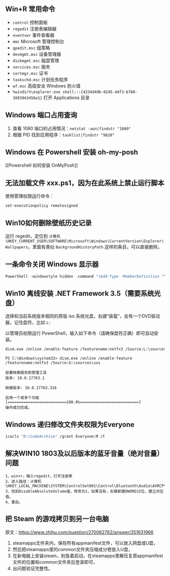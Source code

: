 ## Win+R 常用命令

- `control` 控制面板
- `regedit` 注册表编辑器
- `eventvwr` 事件查看器
- `mmc` Microsoft 管理控制台
- `gpedit.msc` 组策略
- `devmgmt.msc` 设备管理器
- `diskmgmt.msc` 磁盘管理
- `services.msc` 服务
- `certmgr.msc` 证书
- `taskschd.msc` 计划任务程序
- `wf.msc` 高级安全 Windows 防火墙
- `%windir%\explorer.exe shell:::{4234d49b-0245-4df3-b780-3893943456e1}` 打开 Applications 目录

## Windows 端口占用查询

1. 查看 1080 端口的占用情况：`netstat -aon|findstr "1080"`
2. 根据 PID 找到应用程序：`tasklist|findstr "9820"`

## Windows 在 Powershell 安装 oh-my-posh
[[Powershell 如何安装 OnMyPosh]]

## 无法加载文件 xxx.ps1，因为在此系统上禁止运行脚本
使用管理权限运行命令：
```sh
set-executionpolicy remotesigned
```

## Win10如何删除壁纸历史记录

运行 regedit，定位到 `计算机\HKEY_CURRENT_USER\SOFTWARE\Microsoft\Windows\CurrentVersion\Explorer\Wallpapers`，里面有类似 `BackgroundHistoryPath` 这样的条目，可以直接删除。

## 一条命令关闭 Windows 显示器

```powershell
PowerShell -windowstyle hidden -command "(Add-Type -MemberDefinition "\"[DllImport(\"\"user32.dll\"\")]`npublic static extern int SendMessage(int hWnd, int hMsg, int wParam, int lParam);"\" -Name \"Win32SendMessage\" -Namespace Win32Functions -PassThru)::SendMessage(0xffff, 0x0112, 0xF170, 2)"
```

## Win10 离线安装 .NET Framework 3.5（需要系统光盘）

选择和当前系统版本相同的原版 iso 系统光盘，右键“装载”，会有一个DVD驱动器，记住盘符，比如 `L:`

以管理员权限运行 PowerShell，输入如下命令（请确保盘符正确）即可自动安装。

```sh
dism.exe /online /enable-feature /featurename:netfx3 /Source:L:\sources\sxs
```

```
PS C:\Windows\system32> dism.exe /online /enable-feature /featurename:netfx3 /Source:G:\sources\sxs

部署映像服务和管理工具
版本: 10.0.17763.1

映像版本: 10.0.17763.316

启用一个或多个功能
[==========================100.0%==========================]
操作成功完成。
```

## Windows 递归修改文件夹权限为Everyone

```sh
icacls "D:\CodeArchive" /grant Everyone:M /t
```

## 解决WIN10 1803及以后版本的蓝牙音量（绝对音量）问题

```
1、win+r，输入regedit，打开注册表
2、进入路径：计算机\HKEY_LOCAL_MACHINE\SYSTEM\ControlSet001\Control\Bluetooth\Audio\AVRCP\CT
3、找到DisableAbsoluteVolume值，修改为1，如果没有，右键新建DWORD32位，建立对应值。
4、重启。
```

## 把 Steam 的游戏拷贝到另一台电脑

原文：https://www.zhihu.com/question/270062762/answer/351631966

1. steamapps文件夹内，保存所有appmanifest文件，可以放入网盘或U盘，
2. 然后把steamapps里的common文件夹压缩成分卷放入U盘，
3. 在新电脑上安装steam，别急着启动，在steamapps里解压复原appmanifest文件的位置和common文件夹后登录即可，
4. 出问题验证完整性。
